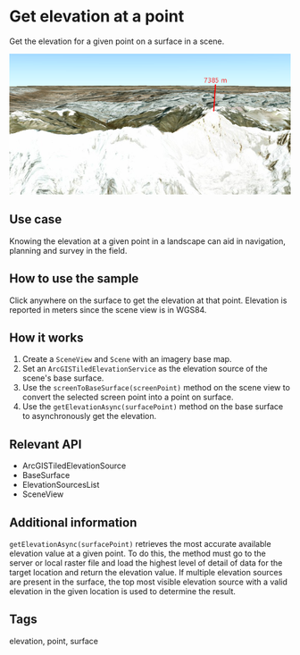 # Get elevation at a point

Get the elevation for a given point on a surface in a scene.

![](GetElevationAtAPoint.png)

## Use case

Knowing the elevation at a given point in a landscape can aid in navigation, planning and survey in the field.

## How to use the sample

Click anywhere on the surface to get the elevation at that point. Elevation is reported in meters since the scene view is in WGS84.

## How it works

1. Create a `SceneView` and `Scene` with an imagery base map.
2. Set an `ArcGISTiledElevationService` as the elevation source of the scene's base surface.
3. Use the `screenToBaseSurface(screenPoint)` method on the scene view to convert the selected screen point into a point on surface.
4. Use the `getElevationAsync(surfacePoint)` method on the base surface to asynchronously get the elevation.

## Relevant API

* ArcGISTiledElevationSource
* BaseSurface
* ElevationSourcesList
* SceneView

## Additional information

`getElevationAsync(surfacePoint)` retrieves the most accurate available elevation value at a given point. To do this, the method must go to the server or local raster file and load the highest level of detail of data for the target location and return the elevation value.
If multiple elevation sources are present in the surface, the top most visible elevation source with a valid elevation in the given location is used to determine the result.

## Tags

elevation, point, surface
